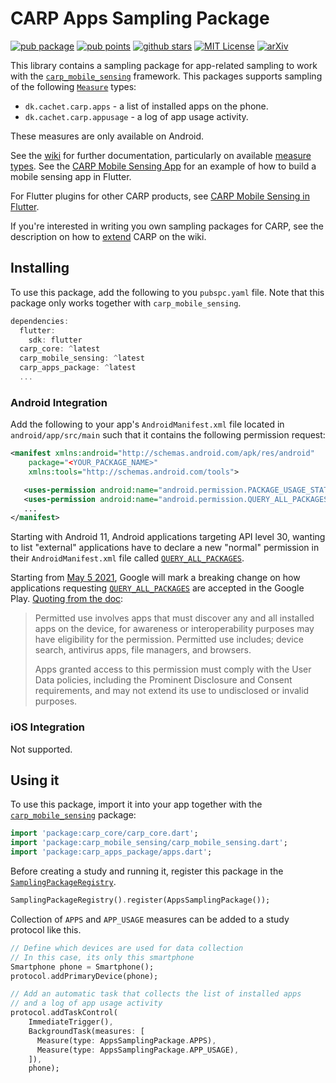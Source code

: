 # CARP Apps Sampling Package

[![pub package](https://img.shields.io/pub/v/carp_apps_package.svg)](https://pub.dartlang.org/packages/carp_context_package)
[![pub points](https://img.shields.io/pub/points/carp_apps_package?color=2E8B57&label=pub%20points)](https://pub.dev/packages/carp_apps_package/score)
[![github stars](https://img.shields.io/github/stars/cph-cachet/carp.sensing-flutter.svg?style=flat&logo=github&colorB=deeppink&label=stars)](https://github.com/cph-cachet/carp.sensing-flutter)
[![MIT License](https://img.shields.io/badge/license-MIT-purple.svg)](https://opensource.org/licenses/MIT)
[![arXiv](https://img.shields.io/badge/arXiv-2006.11904-green.svg)](https://arxiv.org/abs/2006.11904)

This library contains a sampling package for app-related sampling to work with
the [`carp_mobile_sensing`](https://pub.dartlang.org/packages/carp_mobile_sensing) framework.
This packages supports sampling of the following [`Measure`](https://github.com/cph-cachet/carp.sensing-flutter/wiki/A.-Measure-Types) types:

* `dk.cachet.carp.apps` - a list of installed apps on the phone.
* `dk.cachet.carp.appusage` - a log of app usage activity.

These measures are only available on Android.

See the [wiki](https://github.com/cph-cachet/carp.sensing-flutter/wiki) for further documentation, particularly on available [measure types](https://github.com/cph-cachet/carp.sensing-flutter/wiki/A.-Measure-Types).
See the [CARP Mobile Sensing App](https://github.com/cph-cachet/carp.sensing-flutter/tree/master/apps/carp_mobile_sensing_app) for an example of how to build a mobile sensing app in Flutter.

For Flutter plugins for other CARP products, see [CARP Mobile Sensing in Flutter](https://github.com/cph-cachet/carp.sensing-flutter).

If you're interested in writing you own sampling packages for CARP, see the description on
how to [extend](https://github.com/cph-cachet/carp.sensing-flutter/wiki/5.-Extending-CARP-Mobile-Sensing) CARP on the wiki.

## Installing

To use this package, add the following to you `pubspc.yaml` file. Note that
this package only works together with `carp_mobile_sensing`.

`````dart
dependencies:
  flutter:
    sdk: flutter
  carp_core: ^latest
  carp_mobile_sensing: ^latest
  carp_apps_package: ^latest
  ...
`````

### Android Integration

Add the following to your app's `AndroidManifest.xml` file located in `android/app/src/main` such that it contains the following permission request:

````xml
<manifest xmlns:android="http://schemas.android.com/apk/res/android"
    package="<YOUR_PACKAGE_NAME>"
    xmlns:tools="http://schemas.android.com/tools">

   <uses-permission android:name="android.permission.PACKAGE_USAGE_STATS" tools:ignore="ProtectedPermissions"/>
   <uses-permission android:name="android.permission.QUERY_ALL_PACKAGES" />
   ...
</manifest>
````

Starting with Android 11, Android applications targeting API level 30, wanting to list "external" applications have to declare a new "normal" permission in their `AndroidManifest.xml` file called [`QUERY_ALL_PACKAGES`](https://developer.android.com/reference/kotlin/android/Manifest.permission#query_all_packages).

Starting from [May 5 2021](https://support.google.com/googleplay/android-developer/answer/10158779), Google will mark a breaking change on how applications requesting [`QUERY_ALL_PACKAGES`](https://developer.android.com/reference/kotlin/android/Manifest.permission#query_all_packages) are accepted in the Google Play. [Quoting from the doc](https://support.google.com/googleplay/android-developer/answer/10158779):

> Permitted use involves apps that must discover any and all installed apps on the device, for awareness or interoperability purposes may have eligibility for the permission. Permitted use includes; device search, antivirus apps, file managers, and browsers.
>
> Apps granted access to this permission must comply with the User Data policies, including the Prominent Disclosure and Consent requirements, and may not extend its use to undisclosed or invalid purposes.

### iOS Integration

Not supported.

## Using it

To use this package, import it into your app together with the
[`carp_mobile_sensing`](https://pub.dartlang.org/packages/carp_mobile_sensing) package:

```dart
import 'package:carp_core/carp_core.dart';
import 'package:carp_mobile_sensing/carp_mobile_sensing.dart';
import 'package:carp_apps_package/apps.dart';
```

Before creating a study and running it, register this package in the
[`SamplingPackageRegistry`](https://pub.dartlang.org/documentation/carp_mobile_sensing/latest/runtime/SamplingPackageRegistry.html).

```dart
SamplingPackageRegistry().register(AppsSamplingPackage());
```

Collection of `APPS` and `APP_USAGE` measures can be added to a study protocol like this.

```dart
// Define which devices are used for data collection
// In this case, its only this smartphone
Smartphone phone = Smartphone();
protocol.addPrimaryDevice(phone);

// Add an automatic task that collects the list of installed apps
// and a log of app usage activity
protocol.addTaskControl(
    ImmediateTrigger(),
    BackgroundTask(measures: [
      Measure(type: AppsSamplingPackage.APPS),
      Measure(type: AppsSamplingPackage.APP_USAGE),
    ]),
    phone);
```
